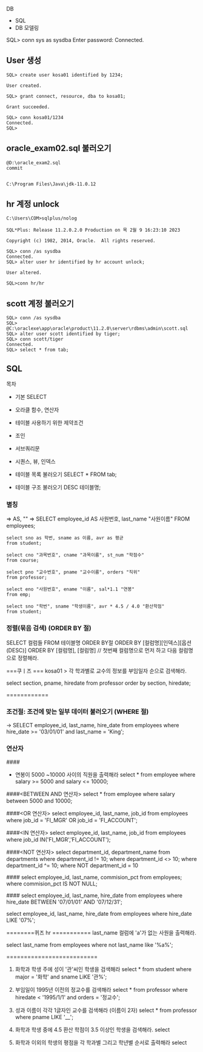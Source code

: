 DB
- SQL
- DB 모델링

SQL> conn sys as sysdba
Enter password:
Connected.

## User 생성 

```
SQL> create user kosa01 identified by 1234;

User created.

SQL> grant connect, resource, dba to kosa01;

Grant succeeded.

SQL> conn kosa01/1234
Connected.
SQL>
```

## oracle_exam02.sql 불러오기

```
@D:\oracle_exam2.sql
commit


C:\Program Files\Java\jdk-11.0.12

```


## hr 계정 unlock 

```
C:\Users\COM>sqlplus/nolog

SQL*Plus: Release 11.2.0.2.0 Production on 목 2월 9 16:23:10 2023

Copyright (c) 1982, 2014, Oracle.  All rights reserved.

SQL> conn /as sysdba
Connected.
SQL> alter user hr identified by hr account unlock;

User altered.

SQL>conn hr/hr

```


## scott 계정 불러오기 

```
SQL> conn /as sysdba
SQL> @C:\oraclexe\app\oracle\product\11.2.0\server\rdbms\admin\scott.sql
SQL> alter user scott identified by tiger;
SQL> conn scott/tiger
Connected.
SQL> select * from tab;
```


## SQL
목차
- 기본 SELECT 
- 오라클 함수, 연산자
- 테이블 사용하기 위한 제약조건
- 조인
- 서브쿼리문
- 시퀀스, 뷰, 인덱스



- 테이블 목록 불러오기
SELECT * FROM tab;
- 테이블 구조 불러오기
DESC 테이블명;


### 별칭 
=> AS, ""
=> SELECT employee_id AS 사원번호, last_name "사원이름" FROM employees;

```
select sno as 학번, sname as 이름, avr as 평균
from student;

select cno "과목번호", cname "과목이름", st_num "학점수"
from course;

select pno "교수번호", pname "교수이름", orders "직위"
from professor;

select eno "사원번호", ename "이름", sal*1.1 "연봉"
from emp;

select sno "학번", sname "학생이름", avr * 4.5 / 4.0 "환산학점"
from student;
```


### 정렬(묶음 검색) (ORDER BY 절)
SELECT 컬럼들 FROM 테이블명 ORDER BY절
ORDER BY [컬럼명][인덱스][옵션(DESC)]
ORDER BY [컬럼명], [컬럼명]     // 첫번째 컬럼명으로 먼저 하고 다음 컬럼명으로 정렬해라.


===쿠ㅣ즈 ===
kosa01 > 각 학과별로 교수의 정보를 부임일자 순으로 검색해라.

select section, pname, hiredate from professor
order by section, hiredate;

============


### 조건절: 조건에 맞는 일부 데이터 불러오기 (WHERE 절) 
-> SELECT employee_id, last_name, hire_date
from employees
where hire_date >= '03/01/01'
and last_name = 'King';



### 연산자


####<AND>
* 연봉이 5000 ~10000 사이의 직원을 출력해라
select * from employee
where salary >= 5000 and salary <= 10000;

####<BETWEEN AND 연산자>
select * from employee
where salary between 5000 and 10000;

####<OR 연산자>
select employee_id, last_name, job_id
from employees
where job_id = 'FI_MGR' OR job_id = 'FI_ACCOUNT';

####<IN 연산자>
select employee_id, last_name, job_id
from employees
where job_id IN('FI_MGR','FI_ACCOUNT');

####<NOT 연산자>
select department_id, department_name
from departments
where department_id != 10;
where department_id <> 10;
where department_id ^= 10;
where NOT department_id = 10


####<IS NOT NULL>
select employee_id, last_name, commision_pct
from employees;
where commision_pct IS NOT NULL;

####<LIKE>
select employee_id, last_name, hire_date
from employees
where hire_date BETWEEN '07/01/01' AND '07/12/31';

select employee_id, last_name, hire_date
from employees
where hire_date LIKE '07%';



========퀴즈  hr ===========
last_name 컬럼에 'a'가 없는 사원을 출력해라.

select last_name 
from employees 
where not last_name like '%a%';


==========================

1. 화학과 학생 주에 성이 '관'씨인 학생을 검색해라
select * from student 
where major = '화학' and sname LiKE '관%';

2. 부임일이 1995년 이전의 정교수를 검색해라
select * from professor
where hiredate < '1995/1/1'
and orders = '정교수';

3. 성과 이름이 각각 1글자인 교수를 검색해라 (이름이 2자)
select * from professor
where pname LIKE '__';

4. 화학과 학생 중에 4.5 환산 학점이 3.5 이상인 학생을 검색해라.
select 

5. 화학과 이외의 학생의 평점을 각 학과별 그리고 학년별 순서로 출력해라
select 
